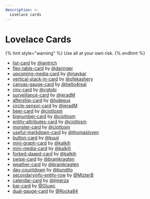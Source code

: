 ```yaml
---
description: >-
  Lovelace cards
---
```


# Lovelace Cards

{% hint style="warning" %}
Use all at your own risk.
{% endhint %}

* [list-card](https://github.com/custom-cards/list-card) by [@iantrich](https://github.com/iantrich)
* [flex-table-card](https://github.com/custom-cards/flex-table-card) by [@daringer](https://github.com/custom-cards/flex-table-card)
* [upcoming-media-card](https://github.com/custom-cards/upcoming-media-card) by [@maykar](https://github.com/maykar)
* [vertical-stack-in-card](https://github.com/custom-cards/vertical-stack-in-card) by [@ofekashery](https://github.com/ofekashery)
* [canvas-gauge-card](https://github.com/custom-cards/canvas-gauge-card) by [@helto4real](https://github.com/helto4real)
* [rmv-card](https://github.com/custom-cards/rmv-card) by [@cgtobi](https://github.com/cgtobi)
* [surveillance-card](https://github.com/custom-cards/surveillance-card) by [@jeradM](https://github.com/jeradM)
* [aftership-card](https://github.com/custom-cards/aftership-card) by [@ludeeus](https://github.com/ludeeus)
* [circle-sensor-card](https://github.com/custom-cards/circle-sensor-card) by [@jeradM](https://github.com/jeradM)
* [beer-card](https://github.com/ciotlosm/custom-lovelace/tree/master/beer-card) by [@ciotlosm](https://github.com/ciotlosm)
* [bignumber-card](https://github.com/ciotlosm/custom-lovelace/tree/master/bignumber-card) by [@ciotlosm](https://github.com/ciotlosm)
* [entity-attributes-card](https://github.com/ciotlosm/custom-lovelace/tree/master/entity-attributes-card) by [@ciotlosm](https://github.com/ciotlosm)
* [monster-card](https://github.com/ciotlosm/custom-lovelace/tree/master/monster-card) by [@ciotlosm](https://github.com/ciotlosm)
* [useful-markdown-card](https://github.com/thomasloven/lovelace-useful-markdown-card) by [@thomasloven](https://github.com/thomasloven)
* [button-card](https://github.com/kuuji/button-card) by [@kuuji](https://github.com/kuuji)
* [mini-graph-card](https://github.com/kalkih) by [@kalkih](https://github.com/kalkih/mini-graph-card)
* [mini-media-card](https://github.com/kalkih/mini-media-player) by [@kalkih](https://github.com/kalkih)
* [forked-daapd-card](https://github.com/kalkih/forked-daapd-card) by [@kalkih](https://github.com/kalkih)
* [swipe-card](https://github.com/bramkragten/custom-ui/tree/master/swipe-card) by [@bramkragten](https://github.com/bramkragten)
* [weather-card](https://github.com/bramkragten/custom-ui/tree/master/weather-card) by [@bramkragten](https://github.com/bramkragten)
* [day-countdown](https://github.com/bundito/day-countdown) by [@bundito](https://github.com/bundito)
* [secondaryinfo-entity-row](https://github.com/MizterB/lovelace-secondaryinfo-entity-row) by [@MizterB](https://github.com/MizterB)
* [calendar-card](https://github.com/ljmerza/calendar-card) by [@ljmerza](https://github.com/ljmerza)
* [bar-card](https://github.com/Gluwc/bar-card) by [@Gluwc](https://github.com/Gluwc)
* [dual-gauge-card](https://github.com/Rocka84/dual-gauge-card) by [@Rocka84](https://github.com/Rocka84)
